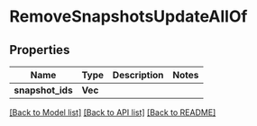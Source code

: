 # RemoveSnapshotsUpdateAllOf

## Properties

Name | Type | Description | Notes
------------ | ------------- | ------------- | -------------
**snapshot_ids** | **Vec<i64>** |  | 

[[Back to Model list]](../README.md#documentation-for-models) [[Back to API list]](../README.md#documentation-for-api-endpoints) [[Back to README]](../README.md)


